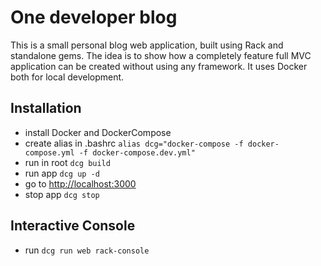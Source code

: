 # One developer blog

This is a small personal blog web application, built using Rack and standalone gems.
The idea is to show how a completely feature full MVC application can be created without using any framework. 
It uses Docker both for local development.

## Installation
- install Docker and DockerCompose
- create alias in .bashrc `alias dcg="docker-compose -f docker-compose.yml -f docker-compose.dev.yml"`
- run in root `dcg build`
- run app `dcg up -d`
- go to [http://localhost:3000](http://localhost:3000)
- stop app `dcg stop`

## Interactive Console
- run `dcg run web rack-console`